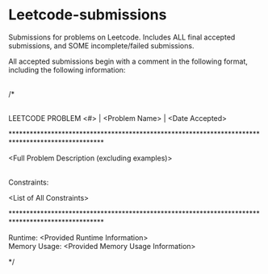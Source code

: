 # Leetcode-submissions
Submissions for problems on Leetcode. Includes ALL final accepted submissions, and SOME incomplete/failed submissions.

All accepted submissions begin with a comment in the following format, including the following information:

<br>
/*

<br>
<br>

LEETCODE PROBLEM <#> | \<Problem Name> | \<Date Accepted>

\**************************************************************************************************

<Full Problem Description (excluding examples)>

<br>
Constraints:

\<List of All Constraints>

\**************************************************************************************************

Runtime: \<Provided Runtime Information><br>
Memory Usage: \<Provided Memory Usage Information>

*/
<br>
  
